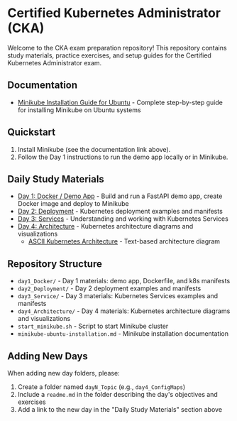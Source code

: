 # Certified Kubernetes Administrator (CKA)

Welcome to the CKA exam preparation repository! This repository contains study materials, practice exercises, and setup guides for the Certified Kubernetes Administrator exam.

## Documentation

- [Minikube Installation Guide for Ubuntu](./minikube-ubuntu-installation.md) - Complete step-by-step guide for installing Minikube on Ubuntu systems

## Quickstart

1. Install Minikube (see the documentation link above).
2. Follow the Day 1 instructions to run the demo app locally or in Minikube.

## Daily Study Materials

- [Day 1: Docker / Demo App](./day1_Docker/readme.md) - Build and run a FastAPI demo app, create Docker image and deploy to Minikube
- [Day 2: Deployment](./day2_Deployment/readme.md) - Kubernetes deployment examples and manifests
- [Day 3: Services](./day3_Service/readme.md) - Understanding and working with Kubernetes Services
- [Day 4: Architecture](./day4_Architecture/README.md) - Kubernetes architecture diagrams and visualizations
  - [ASCII Kubernetes Architecture](./day4_Architecture/Architecture.txt) - Text-based architecture diagram

## Repository Structure

- `day1_Docker/` - Day 1 materials: demo app, Dockerfile, and k8s manifests
- `day2_Deployment/` - Day 2 deployment examples and manifests  
- `day3_Service/` - Day 3 materials: Kubernetes Services examples and manifests
- `day4_Architecture/` - Day 4 materials: Kubernetes architecture diagrams and visualizations
- `start_minikube.sh` - Script to start Minikube cluster
- `minikube-ubuntu-installation.md` - Minikube installation documentation

## Adding New Days

When adding new day folders, please:
1. Create a folder named `dayN_Topic` (e.g., `day4_ConfigMaps`)
2. Include a `readme.md` in the folder describing the day's objectives and exercises
3. Add a link to the new day in the "Daily Study Materials" section above